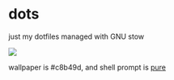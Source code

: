 # dots

just my dotfiles managed with GNU stow

![](shots/shots/shot4.png)

wallpaper is #c8b49d, and shell prompt is [pure](https://github.com/sindresorhus/pure)
